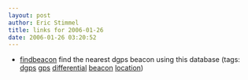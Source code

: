 ```yaml
---
layout: post
author: Eric Stimmel
title: links for 2006-01-26
date: 2006-01-26 03:20:52
--- 
```



* [findbeacon][]
    find the nearest dgps beacon using this database
    (tags: [dgps][] [gps][] [differential][] [beacon][] [location][])

  [findbeacon]: http://www.trimble.com/findbeacon.asp
  [dgps]: http://del.icio.us/estimmel/dgps
  [gps]: http://del.icio.us/estimmel/gps
  [differential]: http://del.icio.us/estimmel/differential
  [beacon]: http://del.icio.us/estimmel/beacon
  [location]: http://del.icio.us/estimmel/location

